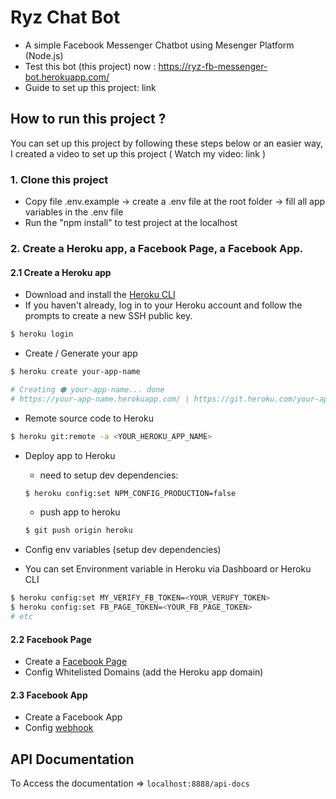 # Ryz Chat Bot

- A simple Facebook Messenger Chatbot using Mesenger Platform (Node.js)
- Test this bot (this project) now : https://ryz-fb-messenger-bot.herokuapp.com/
- Guide to set up this project: link

## How to run this project ?

You can set up this project by following these steps below or an easier way, I created a video to set up this project ( Watch my video: link )

### 1. Clone this project

- Copy file .env.example -> create a .env file at the root folder -> fill all app variables in the .env file
- Run the "npm install" to test project at the localhost

### 2. Create a Heroku app, a Facebook Page, a Facebook App.

#### 2.1 Create a Heroku app

- Download and install the [Heroku CLI](https://devcenter.heroku.com/articles/heroku-command-line)
- If you haven't already, log in to your Heroku account and follow the prompts to create a new SSH public key.

```bash
$ heroku login
```
- Create / Generate your app
```bash
$ heroku create your-app-name

# Creating ⬢ your-app-name... done
# https://your-app-name.herokuapp.com/ | https://git.heroku.com/your-app-name.git
```
- Remote source code to Heroku

```bash
$ heroku git:remote -a <YOUR_HEROKU_APP_NAME>
```

- Deploy app to Heroku
  - need to setup dev dependencies:

  ```bash
  $ heroku config:set NPM_CONFIG_PRODUCTION=false
  ```
  - push app to heroku
  ```bash
  $ git push origin heroku
  ```

- Config env variables (setup dev dependencies)
- You can set Environment variable in Heroku via Dashboard or Heroku CLI

```bash
$ heroku config:set MY_VERIFY_FB_TOKEN=<YOUR_VERUFY_TOKEN>
$ heroku config:set FB_PAGE_TOKEN=<YOUR_FB_PAGE_TOKEN>
# etc
```

#### 2.2 Facebook Page

- Create a [Facebook Page](https://www.facebook.com/pages/creation/)
- Config Whitelisted Domains (add the Heroku app domain)

#### 2.3 Facebook App

- Create a Facebook App
- Config [webhook](https://developers.facebook.com/docs/messenger-platform)

## API Documentation

To Access the documentation => `localhost:8888/api-docs`